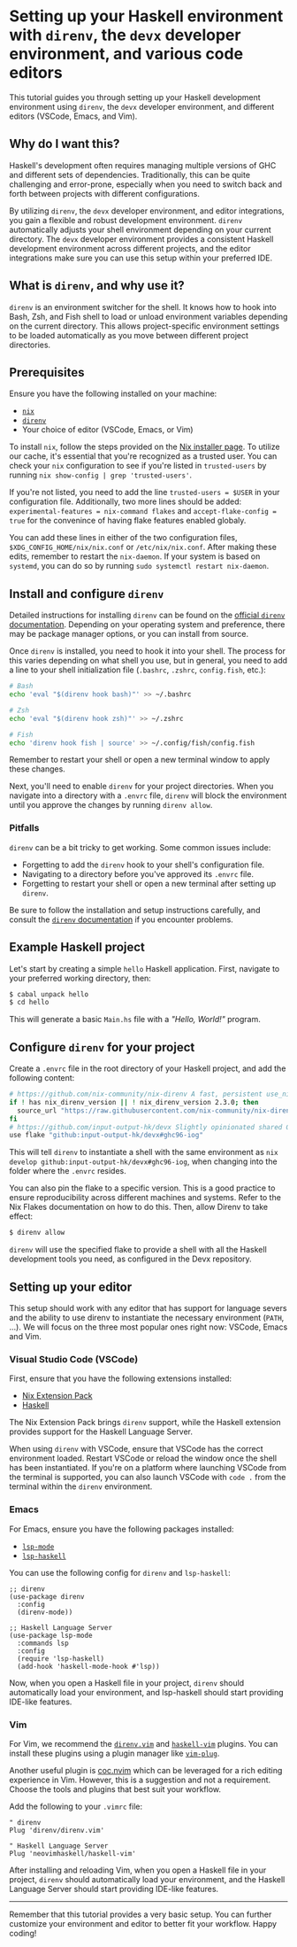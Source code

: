 # Setting up your Haskell environment with `direnv`, the `devx` developer environment, and various code editors

This tutorial guides you through setting up your Haskell development environment using `direnv`, the `devx` developer environment, and different editors (VSCode, Emacs, and Vim).

## Why do I want this?

Haskell's development often requires managing multiple versions of GHC and different sets of dependencies. Traditionally, this can be quite challenging and error-prone, especially when you need to switch back and forth between projects with different configurations.

By utilizing `direnv`, the `devx` developer environment, and editor integrations, you gain a flexible and robust development environment. `direnv` automatically adjusts your shell environment depending on your current directory. The `devx` developer environment provides a consistent Haskell development environment across different projects, and the editor integrations make sure you can use this setup within your preferred IDE.

## What is `direnv`, and why use it?

`direnv` is an environment switcher for the shell. It knows how to hook into Bash, Zsh, and Fish shell to load or unload environment variables depending on the current directory. This allows project-specific environment settings to be loaded automatically as you move between different project directories.

## Prerequisites

Ensure you have the following installed on your machine:

- [`nix`](https://nixos.org/)
- [`direnv`](https://direnv.net/)
- Your choice of editor (VSCode, Emacs, or Vim)

To install `nix`, follow the steps provided on the [Nix installer page](https://nixos.org/download.html). To utilize our cache, it's essential that you're recognized as a trusted user. You can check your `nix` configuration to see if you're listed in `trusted-users` by running `nix show-config | grep 'trusted-users'`.

If you're not listed, you need to add the line `trusted-users = $USER` in your configuration file. Additionally, two more lines should be added: `experimental-features = nix-command flakes` and `accept-flake-config = true` for the convenince of having flake features enabled globaly.

You can add these lines in either of the two configuration files, `$XDG_CONFIG_HOME/nix/nix.conf` or `/etc/nix/nix.conf`. After making these edits, remember to restart the `nix-daemon`. If your system is based on `systemd`, you can do so by running `sudo systemctl restart nix-daemon`.

## Install and configure `direnv`

Detailed instructions for installing `direnv` can be found on the [official `direnv` documentation](https://direnv.net/docs/installation.html). Depending on your operating system and preference, there may be package manager options, or you can install from source.

Once `direnv` is installed, you need to hook it into your shell. The process for this varies depending on what shell you use, but in general, you need to add a line to your shell initialization file (`.bashrc`, `.zshrc`, `config.fish`, etc.):

```bash
# Bash
echo 'eval "$(direnv hook bash)"' >> ~/.bashrc

# Zsh
echo 'eval "$(direnv hook zsh)"' >> ~/.zshrc

# Fish
echo 'direnv hook fish | source' >> ~/.config/fish/config.fish
```

Remember to restart your shell or open a new terminal window to apply these changes.

Next, you'll need to enable `direnv` for your project directories. When you navigate into a directory with a `.envrc` file, `direnv` will block the environment until you approve the changes by running `direnv allow`.

### Pitfalls

`direnv` can be a bit tricky to get working. Some common issues include:

- Forgetting to add the `direnv` hook to your shell's configuration file.
- Navigating to a directory before you've approved its `.envrc` file.
- Forgetting to restart your shell or open a new terminal after setting up `direnv`.

Be sure to follow the installation and setup instructions carefully, and consult the [`direnv` documentation](https://direnv.net/docs/troubleshooting.html) if you encounter problems.

## Example Haskell project

Let's start by creating a simple `hello` Haskell application. First, navigate to your preferred working directory, then:

```bash
$ cabal unpack hello
$ cd hello
```

This will generate a basic `Main.hs` file with a _"Hello, World!"_ program.

## Configure `direnv` for your project

Create a `.envrc` file in the root directory of your Haskell project, and add the following content:

```bash
# https://github.com/nix-community/nix-direnv A fast, persistent use_nix/use_flake implementation for direnv:
if ! has nix_direnv_version || ! nix_direnv_version 2.3.0; then
  source_url "https://raw.githubusercontent.com/nix-community/nix-direnv/2.3.0/direnvrc" "sha256-Dmd+j63L84wuzgyjITIfSxSD57Tx7v51DMxVZOsiUD8="
fi
# https://github.com/input-output-hk/devx Slightly opinionated shared GitHub Action for Cardano-Haskell projects 
use flake "github:input-output-hk/devx#ghc96-iog"
```

This will tell `direnv` to instantiate a shell with the same environment as `nix develop github:input-output-hk/devx#ghc96-iog`, when changing into the folder where the `.envrc` resides.

You can also pin the flake to a specific version. This is a good practice to ensure reproducibility across different machines and systems. Refer to the Nix Flakes documentation on how to do this. Then, allow Direnv to take effect:

```bash
$ direnv allow
```

`direnv` will use the specified flake to provide a shell with all the Haskell development tools you need, as configured in the Devx repository.

## Setting up your editor

This setup should work with any editor that has support for language severs and the ability to use direnv to instantiate the necessary environment (`PATH`, ...). We will focus on the three most popular ones right now: VSCode, Emacs and Vim.

### Visual Studio Code (VSCode)

First, ensure that you have the following extensions installed:

- [Nix Extension Pack](https://marketplace.visualstudio.com/items?itemName=pinage404.nix-extension-pack)
- [Haskell](https://marketplace.visualstudio.com/items?itemName=haskell.haskell)

The Nix Extension Pack brings `direnv` support, while the Haskell extension provides support for the Haskell Language Server.

When using `direnv` with VSCode, ensure that VSCode has the correct environment loaded. Restart VSCode or reload the window once the shell has been instantiated. If you're on a platform where launching VSCode from the terminal is supported, you can also launch VSCode with `code .` from the terminal within the `direnv` environment.

### Emacs

For Emacs, ensure you have the following packages installed:

- [`lsp-mode`](https://github.com/emacs-lsp/lsp-mode)
- [`lsp-haskell`](https://github.com/emacs-lsp/lsp-haskell)

You can use the following config for `direnv` and `lsp-haskell`:

```emacs-lisp
;; direnv
(use-package direnv
  :config
  (direnv-mode))

;; Haskell Language Server
(use-package lsp-mode
  :commands lsp
  :config
  (require 'lsp-haskell)
  (add-hook 'haskell-mode-hook #'lsp))
```

Now, when you open a Haskell file in your project, `direnv` should automatically load your environment, and lsp-haskell should start providing IDE-like features.

### Vim

For Vim, we recommend the [`direnv.vim`](https://github.com/direnv/direnv.vim) and [`haskell-vim`](https://github.com/neovimhaskell/haskell-vim) plugins. You can install these plugins using a plugin manager like [`vim-plug`](https://github.com/junegunn/vim-plug). 

Another useful plugin is [coc.nvim](https://github.com/neoclide/coc.nvim) which can be leveraged for a rich editing experience in Vim. However, this is a suggestion and not a requirement. Choose the tools and plugins that best suit your workflow.

Add the following to your `.vimrc` file:

```vim
" direnv
Plug 'direnv/direnv.vim'

" Haskell Language Server
Plug 'neovimhaskell/haskell-vim'
```

After installing and reloading Vim, when you open a Haskell file in your project, `direnv` should automatically load your environment, and the Haskell Language Server should start providing IDE-like features.

---

Remember that this tutorial provides a very basic setup. You can further customize your environment and editor to better fit your workflow. Happy coding!
